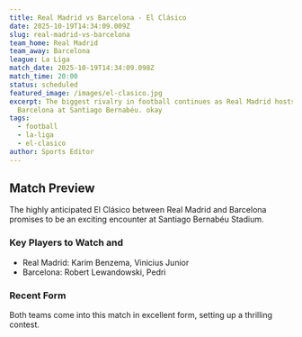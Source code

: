 ```yaml
---
title: Real Madrid vs Barcelona - El Clásico
date: 2025-10-19T14:34:09.009Z
slug: real-madrid-vs-barcelona
team_home: Real Madrid
team_away: Barcelona
league: La Liga
match_date: 2025-10-19T14:34:09.098Z
match_time: 20:00
status: scheduled
featured_image: /images/el-clasico.jpg
excerpt: The biggest rivalry in football continues as Real Madrid hosts
  Barcelona at Santiago Bernabéu. okay
tags:
  - football
  - la-liga
  - el-clasico
author: Sports Editor
---
```

## Match Preview

The highly anticipated El Clásico between Real Madrid and Barcelona promises to be an exciting encounter at Santiago Bernabéu Stadium.

### Key Players to Watch and

* Real Madrid: Karim Benzema, Vinicius Junior
* Barcelona: Robert Lewandowski, Pedri

### Recent Form

Both teams come into this match in excellent form, setting up a thrilling contest.